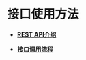 # 接口使用方法<a name="swr_02_0002"></a>

-   **[REST API介绍](REST-API介绍.md)**  

-   **[接口调用流程](接口调用流程.md)**  


